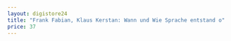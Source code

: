 ```yaml
---
layout: digistore24
title: "Frank Fabian, Klaus Kerstan: Wann und Wie Sprache entstand o"
price: 37
---
```

